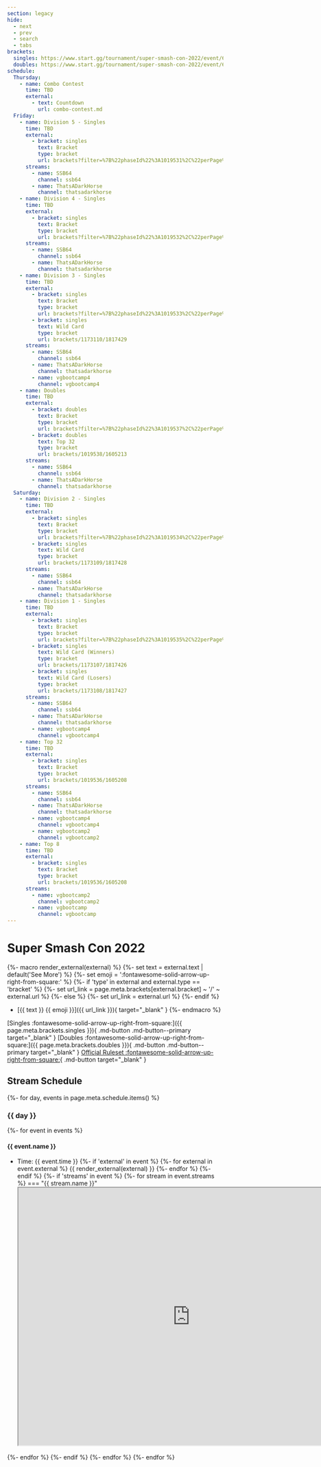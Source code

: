 ```yaml
---
section: legacy
hide:
  - next
  - prev
  - search
  - tabs
brackets:
  singles: https://www.start.gg/tournament/super-smash-con-2022/event/64-1v1-singles
  doubles: https://www.start.gg/tournament/super-smash-con-2022/event/64-2v2-doubles
schedule:
  Thursday:
    - name: Combo Contest
      time: TBD
      external:
        - text: Countdown
          url: combo-contest.md
  Friday:
    - name: Division 5 - Singles
      time: TBD
      external:
        - bracket: singles
          text: Bracket
          type: bracket
          url: brackets?filter=%7B%22phaseId%22%3A1019531%2C%22perPage%22%3A16%7D
      streams:
        - name: SSB64
          channel: ssb64
        - name: ThatsADarkHorse
          channel: thatsadarkhorse
    - name: Division 4 - Singles
      time: TBD
      external:
        - bracket: singles
          text: Bracket
          type: bracket
          url: brackets?filter=%7B%22phaseId%22%3A1019532%2C%22perPage%22%3A12%7D
      streams:
        - name: SSB64
          channel: ssb64
        - name: ThatsADarkHorse
          channel: thatsadarkhorse
    - name: Division 3 - Singles
      time: TBD
      external:
        - bracket: singles
          text: Bracket
          type: bracket
          url: brackets?filter=%7B%22phaseId%22%3A1019533%2C%22perPage%22%3A7%7D
        - bracket: singles
          text: Wild Card
          type: bracket
          url: brackets/1173110/1817429
      streams:
        - name: SSB64
          channel: ssb64
        - name: ThatsADarkHorse
          channel: thatsadarkhorse
        - name: vgbootcamp4
          channel: vgbootcamp4
    - name: Doubles
      time: TBD
      external:
        - bracket: doubles
          text: Bracket
          type: bracket
          url: brackets?filter=%7B%22phaseId%22%3A1019537%2C%22perPage%22%3A8%7D
        - bracket: doubles
          text: Top 32
          type: bracket
          url: brackets/1019538/1605213
      streams:
        - name: SSB64
          channel: ssb64
        - name: ThatsADarkHorse
          channel: thatsadarkhorse
  Saturday:
    - name: Division 2 - Singles
      time: TBD
      external:
        - bracket: singles
          text: Bracket
          type: bracket
          url: brackets?filter=%7B%22phaseId%22%3A1019534%2C%22perPage%22%3A6%7D
        - bracket: singles
          text: Wild Card
          type: bracket
          url: brackets/1173109/1817428
      streams:
        - name: SSB64
          channel: ssb64
        - name: ThatsADarkHorse
          channel: thatsadarkhorse
    - name: Division 1 - Singles
      time: TBD
      external:
        - bracket: singles
          text: Bracket
          type: bracket
          url: brackets?filter=%7B%22phaseId%22%3A1019535%2C%22perPage%22%3A5%7D
        - bracket: singles
          text: Wild Card (Winners)
          type: bracket
          url: brackets/1173107/1817426
        - bracket: singles
          text: Wild Card (Losers)
          type: bracket
          url: brackets/1173108/1817427
      streams:
        - name: SSB64
          channel: ssb64
        - name: ThatsADarkHorse
          channel: thatsadarkhorse
        - name: vgbootcamp4
          channel: vgbootcamp4
    - name: Top 32
      time: TBD
      external:
        - bracket: singles
          text: Bracket
          type: bracket
          url: brackets/1019536/1605208
      streams:
        - name: SSB64
          channel: ssb64
        - name: ThatsADarkHorse
          channel: thatsadarkhorse
        - name: vgbootcamp4
          channel: vgbootcamp4
        - name: vgbootcamp2
          channel: vgbootcamp2
    - name: Top 8
      time: TBD
      external:
        - bracket: singles
          text: Bracket
          type: bracket
          url: brackets/1019536/1605208
      streams:
        - name: vgbootcamp2
          channel: vgbootcamp2
        - name: vgbootcamp
          channel: vgbootcamp
---
```

# Super Smash Con 2022

{%- macro render_external(external) %}
{%- set text = external.text | default('See More') %}
{%- set emoji = ':fontawesome-solid-arrow-up-right-from-square:' %}
{%- if 'type' in external and external.type == 'bracket' %}
{%- set url_link = page.meta.brackets[external.bracket] ~ '/' ~ external.url %}
{%- else %}
{%- set url_link = external.url %}
{%- endif %}
- [{{ text }} {{ emoji }}]({{ url_link }}){ target="_blank" }
{%- endmacro %}

[Singles :fontawesome-solid-arrow-up-right-from-square:]({{ page.meta.brackets.singles }}){ .md-button .md-button--primary target="_blank" }
[Doubles :fontawesome-solid-arrow-up-right-from-square:]({{ page.meta.brackets.doubles }}){ .md-button .md-button--primary target="_blank" }
[Official Ruleset :fontawesome-solid-arrow-up-right-from-square:](https://docs.google.com/document/d/16K2wp5OiJkE9EsYbgE7SXEVPUtRWup8Ii3k81D-jUj4/edit?usp=sharing){ .md-button target="_blank" }

## Stream Schedule

{%- for day, events in page.meta.schedule.items() %}
### {{ day }}

{%- for event in events %}
#### {{ event.name }}

- Time: {{ event.time }}
{%- if 'external' in event %}
{%- for external in event.external %}
{{ render_external(external) }}
{%- endfor %}
{%- endif %}
{%- if 'streams' in event %}
{%- for stream in event.streams %}
=== "{{ stream.name }}"
    <iframe
        src="https://player.twitch.tv/?channel={{ stream.channel }}&parent={{ config.extra.site_domain }}&autoplay=false"
        height="600"
        width="800"
        allowfullscreen>
    </iframe>
{%- endfor %}
{%- endif %}
{%- endfor %}
{%- endfor %}

